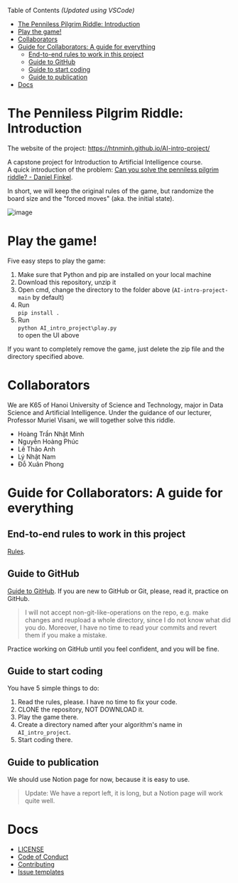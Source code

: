 Table of Contents _(Updated using VSCode)_
- [The Penniless Pilgrim Riddle: Introduction](#the-penniless-pilgrim-riddle-introduction)
- [Play the game!](#play-the-game)
- [Collaborators](#collaborators)
- [Guide for Collaborators: A guide for everything](#guide-for-collaborators-a-guide-for-everything)
  - [End-to-end rules to work in this project](#end-to-end-rules-to-work-in-this-project)
  - [Guide to GitHub](#guide-to-github)
  - [Guide to start coding](#guide-to-start-coding)
  - [Guide to publication](#guide-to-publication)
- [Docs](#docs)

# The Penniless Pilgrim Riddle: Introduction
The website of the project: <https://htnminh.github.io/AI-intro-project/>

A capstone project for Introduction to Artificial Intelligence course. <br>
A quick introduction of the problem: [Can you solve the penniless pilgrim riddle? - Daniel Finkel](https://youtu.be/6sBB-gRhfjE).

In short, we will keep the original rules of the game, but randomize the board size and the "forced moves" (aka. the initial state). 

![image](https://user-images.githubusercontent.com/82358580/144267723-1ad95e94-b96b-499d-8b9c-c8eb7b3fe210.png)

# Play the game!
Five easy steps to play the game:
1. Make sure that Python and pip are installed on your local machine
2. Download this repository, unzip it
3. Open cmd, change the directory to the folder above (`AI-intro-project-main` by default)
4. Run <br>`pip install .`
5. Run <br>`python AI_intro_project\play.py`<br> to open the UI above

If you want to completely remove the game, just delete the zip file and the directory specified above.

# Collaborators
We are K65 of Hanoi University of Science and Technology, major in Data Science and Artificial Intelligence. Under the guidance of our lecturer, Professor Muriel Visani, we will together solve this riddle.
- Hoàng Trần Nhật Minh
- Nguyễn Hoàng Phúc
- Lê Thảo Anh
- Lý Nhật Nam
- Đỗ Xuân Phong

# Guide for Collaborators: A guide for everything

## End-to-end rules to work in this project
[Rules](docs/rules.md).

## Guide to GitHub
[Guide to GitHub](docs/guide_to_GitHub.md). If you are new to GitHub or Git, please, read it, practice on GitHub.

> I will not accept non-git-like-operations on the repo, e.g. make changes and reupload a whole directory, since I do not know what did you do.
Moreover, I have no time to read your commits and revert them if you make a mistake.

Practice working on GitHub until you feel confident, and you will be fine.

## Guide to start coding
You have 5 simple things to do:
1. Read the rules, please. I have no time to fix your code.
2. CLONE the repository, NOT DOWNLOAD it.
3. Play the game there.
4. Create a directory named after your algorithm's name in `AI_intro_project`.
5. Start coding there.

## Guide to publication
We should use Notion page for now, because it is easy to use.

> Update: We have a report left, it is long, but a Notion page will work quite well.
  

# Docs
- [LICENSE](LICENSE)
- [Code of Conduct](docs/CODE_OF_CONDUCT.md)
- [Contributing](docs/CONTRIBUTING.md)
- [Issue templates](https://github.com/htnminh/AI-intro-project/tree/main/.github/ISSUE_TEMPLATE)
